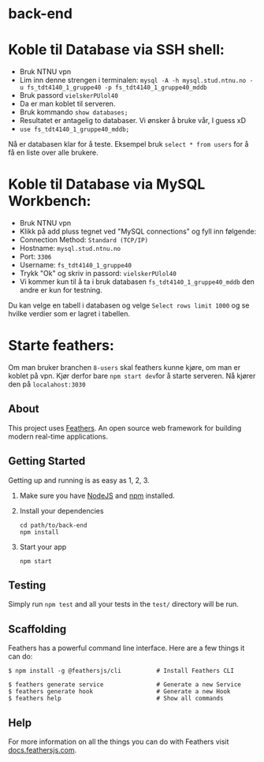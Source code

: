 # back-end

> 

# Koble til Database via SSH shell:
* Bruk NTNU vpn
* Lim inn denne strengen i terminalen: `mysql -A -h mysql.stud.ntnu.no -u fs_tdt4140_1_gruppe40 -p fs_tdt4140_1_gruppe40_mddb`
* Bruk passord `vielskerPUlol40`
* Da er man koblet til serveren.
* Bruk kommando `show databases;`
* Resultatet er antagelig to databaser. Vi ønsker å bruke vår, I guess xD
* `use fs_tdt4140_1_gruppe40_mddb;`

Nå er databasen klar for å teste.
Eksempel bruk `select * from users` for å få en liste over alle brukere.

# Koble til Database via MySQL Workbench:
* Bruk NTNU vpn
* Klikk på add pluss tegnet ved "MySQL connections" og fyll inn følgende:
* Connection Method: `Standard (TCP/IP)`
* Hostname: `mysql.stud.ntnu.no`
* Port: `3306`
* Username: `fs_tdt4140_1_gruppe40`
* Trykk "Ok" og skriv in passord: `vielskerPUlol40`
* Vi kommer kun til å ta i bruk databasen `fs_tdt4140_1_gruppe40_mddb` den andre er kun for testning. 

Du kan velge en tabell i databasen og velge `Select rows limit 1000` og se hvilke verdier som er lagret i tabellen. 

# Starte feathers:
Om man bruker branchen `8-users` skal feathers kunne kjøre, om man er koblet på vpn. Kjør derfor bare `npm start dev`for å starte serveren. Nå kjører den på `localahost:3030`

## About

This project uses [Feathers](http://feathersjs.com). An open source web framework for building modern real-time applications.

## Getting Started

Getting up and running is as easy as 1, 2, 3.

1. Make sure you have [NodeJS](https://nodejs.org/) and [npm](https://www.npmjs.com/) installed.
2. Install your dependencies

    ```
    cd path/to/back-end
    npm install
    ```

3. Start your app

    ```
    npm start
    ```

## Testing

Simply run `npm test` and all your tests in the `test/` directory will be run.

## Scaffolding

Feathers has a powerful command line interface. Here are a few things it can do:

```
$ npm install -g @feathersjs/cli          # Install Feathers CLI

$ feathers generate service               # Generate a new Service
$ feathers generate hook                  # Generate a new Hook
$ feathers help                           # Show all commands
```

## Help

For more information on all the things you can do with Feathers visit [docs.feathersjs.com](http://docs.feathersjs.com).
